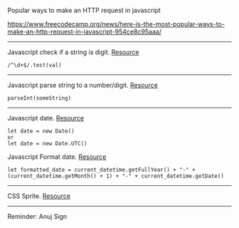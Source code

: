 Popular ways to make an HTTP request in javascript

https://www.freecodecamp.org/news/here-is-the-most-popular-ways-to-make-an-http-request-in-javascript-954ce8c95aaa/

***

Javascript check if a string is digit. [Resource](https://stackoverflow.com/questions/1779013/check-if-string-contains-only-digits)

`/^\d+$/.test(val)`

***

Javascript parse string to a number/digit. [Resource](https://www.w3schools.com/jsref/jsref_parseInt.asp)

`parseInt(someString)`

***

Javascript date. [Resource](https://developer.mozilla.org/en-US/docs/Web/JavaScript/Reference/Global_Objects/Date)

```
let date = new Date()
or 
let date = new Date.UTC()
```

Javascript Format date. [Resource](https://codehandbook.org/javascript-date-format/)

`let formatted_date = current_datetime.getFullYear() + "-" + (current_datetime.getMonth() + 1) + "-" + current_datetime.getDate()`

***

CSS Sprite. [Resource](https://www.w3schools.com/css/tryit.asp?filename=trycss_sprites_img)





***

Reminder: Anuj Sign